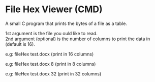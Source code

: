 # File Hex Viewer (CMD)
 A small C program that prints the bytes of a file as a table.

 1st argument is the file you ould like to read.<br/>
 2nd argument (optional) is the number of columns to print the data in (default is 16).

e.g: fileHex test.docx   (print in 16 columns)

e.g: fileHex test.docx 8 (print in 8 columns)

e.g: fileHex test.docx 32 (print in 32 columns)
